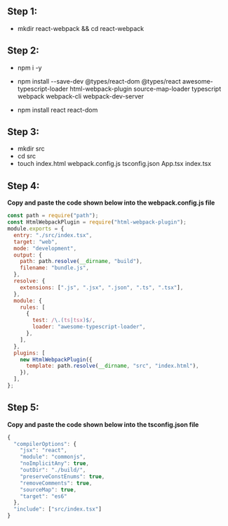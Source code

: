 ## Step 1:

- mkdir react-webpack && cd react-webpack

## Step 2:

- npm i -y
- npm install --save-dev @types/react-dom @types/react awesome-typescript-loader html-webpack-plugin source-map-loader typescript webpack webpack-cli webpack-dev-server

- npm install react react-dom

## Step 3:

- mkdir src
- cd src
- touch index.html webpack.config.js tsconfig.json App.tsx index.tsx

## Step 4:

**Copy and paste the code shown below into the webpack.config.js file**

```js
const path = require("path");
const HtmlWebpackPlugin = require("html-webpack-plugin");
module.exports = {
  entry: "./src/index.tsx",
  target: "web",
  mode: "development",
  output: {
    path: path.resolve(__dirname, "build"),
    filename: "bundle.js",
  },
  resolve: {
    extensions: [".js", ".jsx", ".json", ".ts", ".tsx"],
  },
  module: {
    rules: [
      {
        test: /\.(ts|tsx)$/,
        loader: "awesome-typescript-loader",
      },
    ],
  },
  plugins: [
    new HtmlWebpackPlugin({
      template: path.resolve(__dirname, "src", "index.html"),
    }),
  ],
};
```

## Step 5:

**Copy and paste the code shown below into the tsconfig.json file**

```js
{
  "compilerOptions": {
    "jsx": "react",
    "module": "commonjs",
    "noImplicitAny": true,
    "outDir": "./build/",
    "preserveConstEnums": true,
    "removeComments": true,
    "sourceMap": true,
    "target": "es6"
  },
  "include": ["src/index.tsx"]
}

```
